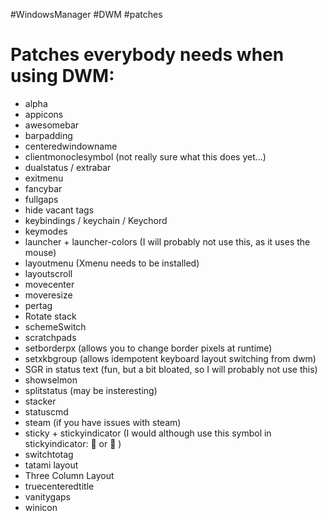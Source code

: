 #WindowsManager
#DWM
#patches

# Patches everybody needs when using DWM:
- alpha
- appicons
- awesomebar
- barpadding
- centeredwindowname
- clientmonoclesymbol (not really sure what this does yet...)
- dualstatus / extrabar
- exitmenu
- fancybar
- fullgaps
- hide vacant tags
- keybindings / keychain / Keychord
- keymodes
- launcher + launcher-colors (I will probably not use this, as it uses the mouse)
- layoutmenu (Xmenu needs to be installed)
- layoutscroll
- movecenter
- moveresize
- pertag
- Rotate stack
- schemeSwitch
- scratchpads
- setborderpx (allows you to change border pixels at runtime)
- setxkbgroup (allows idempotent keyboard layout switching from dwm)
- SGR in status text (fun, but a bit bloated, so I will probably not use this)
- showselmon
- splitstatus (may be insteresting)
- stacker
- statuscmd
- steam (if you have issues with steam)
- sticky + stickyindicator (I would although use this symbol in stickyindicator:  or  )
- switchtotag
- tatami layout
- Three Column Layout
- truecenteredtitle
- vanitygaps
- winicon
